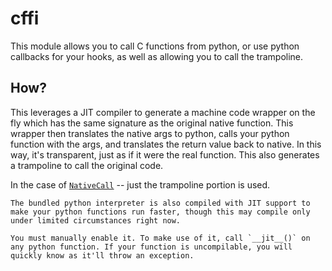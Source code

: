 # cffi

This module allows you to call C functions from python, or use python callbacks for your hooks, as well as allowing you to call the trampoline.

## How?
This leverages a JIT compiler to generate a machine code wrapper on the fly which has the same signature as the original native function. This wrapper then translates the native args to python, calls your python function with the args, and translates the return value back to native. In this way, it's transparent, just as if it were the real function. This also generates a trampoline to call the original code.

In the case of [`NativeCall`](./objects-nativecall.md) -- just the trampoline portion is used.

```admonish tip title="Python functions can JIT"
The bundled python interpreter is also compiled with JIT support to make your python functions run faster, though this may compile only under limited circumstances right now.

You must manually enable it. To make use of it, call `__jit__()` on any python function. If your function is uncompilable, you will quickly know as it'll throw an exception.
```
